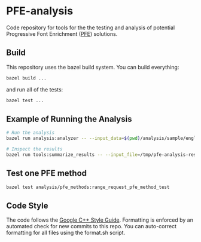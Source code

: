 # PFE-analysis
Code repository for tools for the the testing and analysis of potential Progressive Font Enrichment ([PFE](https://github.com/w3c/PFE)) solutions.

## Build
This repository uses the bazel build system. You can build everything:

```sh
bazel build ...
```

and run all of the tests:
```sh
bazel test ...
```

## Example of Running the Analysis

```sh
# Run the analysis
bazel run analysis:analyzer -- --input_data=$(pwd)/analysis/sample/english_sequence.textproto --input_form=text --font_directory=$(pwd)/patch_subset/testdata/ --default_font_id=Ahem.optimized.ttf > /tmp/pfe-analysis-results.textproto

# Inspect the results
bazel run tools:summarize_results -- --input_file=/tmp/pfe-analysis-results.textproto cost_summary
```

## Test one PFE method
```sh
bazel test analysis/pfe_methods:range_request_pfe_method_test
```

## Code Style
The code follows the [Google C++ Style Guide](https://google.github.io/styleguide/cppguide.html). Formatting is enforced by an automated check for new commits to this repo. You can auto-correct formatting for all files using the format.sh script.
